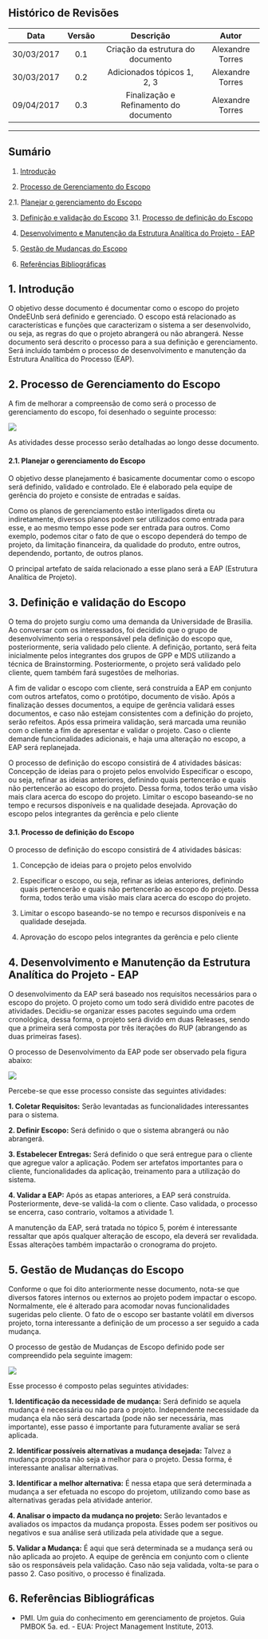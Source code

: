 ## Histórico de Revisões

| Data | Versão | Descrição | Autor |
|:----:|:------:|:---------:|:-----:|
|30/03/2017|0.1|Criação da estrutura do documento|Alexandre Torres|
|30/03/2017|0.2|Adicionados tópicos 1, 2, 3|Alexandre Torres|
|09/04/2017|0.3|Finalização e Refinamento do documento|Alexandre Torres|
***

## Sumário

1. [Introdução](#1-introdução)

2. [Processo de Gerenciamento do Escopo](#2-processo_gerenciamento_escopo)

2.1. [Planejar o gerenciamento do Escopo](#2.1-planejar_gerenciamento_escopo)

3. [Definição e validação do Escopo](#3-definições)
3.1. [Processo de definição do Escopo](#3.1-processo_definicao_escopo)

4. [Desenvolvimento e Manutenção da Estrutura Analítica do Projeto - EAP](#4-desenvolvimento_eap)

5. [Gestão de Mudanças do Escopo](#5-gestao_mudanca)

6. [Referências Bibliográficas](#6-referencias_bibliograficas)



## 1. Introdução

O objetivo desse documento é documentar como o escopo do projeto OndeEUnb será definido e gerenciado. O escopo está relacionado as características e funções que caracterizam o sistema a ser desenvolvido, ou seja, as regras do que o projeto abrangerá ou não abrangerá. Nesse documento será descrito o processo para a sua definição e gerenciamento. Será incluído também o processo de desenvolvimento e manutenção da Estrutura Analítica do Processo (EAP).


## 2. Processo de Gerenciamento do Escopo

A fim de melhorar a compreensão de como será o processo de gerenciamento do escopo, foi desenhado o seguinte processo:

![](https://lh4.googleusercontent.com/OxVunTY_ER--oOh9E1TgqpLTXzCsBjtmXEg25oPWE5SvbrrZ_tMq6RE5e_J7yRBbJghNLmlXwQN4aLA=w2154-h1620)

As atividades desse processo serão detalhadas ao longo desse documento.


#### 2.1. Planejar o gerenciamento do Escopo

O objetivo desse planejamento é basicamente documentar como o escopo será definido, validado e controlado. Ele é elaborado pela equipe de gerência do projeto e consiste de entradas e saídas.

Como os planos de gerenciamento estão interligados direta ou indiretamente, diversos planos podem ser utilizados como entrada para esse, e ao mesmo tempo esse pode ser entrada para outros. Como exemplo, podemos citar o fato de que o escopo dependerá do tempo de projeto, da limitação financeira, da qualidade do produto, entre outros, dependendo, portanto, de outros planos.

O principal artefato de saída relacionado a esse plano será a EAP (Estrutura Analítica de Projeto).

## 3. Definição e validação do Escopo

O tema do projeto surgiu como uma demanda da Universidade de Brasilia. Ao conversar com os interessados, foi decidido que o grupo de desenvolvimento seria o responsável pela definição do escopo que, posteriormente, seria validado pelo cliente. A definição, portanto, será feita inicialmente pelos integrantes dos grupos de GPP e MDS utilizando a técnica de Brainstorming. Posteriormente, o projeto será validado pelo cliente, quem também fará sugestões de melhorias.

A fim de validar o escopo com cliente, será construída a EAP em conjunto com outros artefatos, como o protótipo, documento de visão. Após a finalização desses documentos, a equipe de gerência validará esses documentos, e caso não estejam consistentes com a definição do projeto, serão refeitos. Após essa primeira validação, será marcada uma reunião com o cliente a fim de apresentar e validar o projeto. Caso o cliente demande funcionalidades adicionais, e haja uma alteração no escopo, a EAP será replanejada.

O processo de definição do escopo consistirá de 4 atividades básicas:
Concepção de ideias para o projeto pelos envolvido
Especificar o escopo, ou seja, refinar as ideias anteriores, definindo quais pertencerão e quais não pertencerão ao escopo do projeto. Dessa forma, todos terão uma visão mais clara acerca do escopo do projeto.
Limitar o escopo baseando-se no tempo e recursos disponíveis e na qualidade desejada.
Aprovação do escopo pelos integrantes da gerência e pelo cliente


#### 3.1. Processo de definição do Escopo


O processo de definição do escopo consistirá de 4 atividades básicas:

1. Concepção de ideias para o projeto pelos envolvido

2. Especificar o escopo, ou seja, refinar as ideias anteriores, definindo quais pertencerão e quais não 
pertencerão ao escopo do projeto. Dessa forma, todos terão uma visão mais clara acerca do escopo do projeto.

3. Limitar o escopo baseando-se no tempo e recursos disponíveis e na qualidade desejada.

4. Aprovação do escopo pelos integrantes da gerência e pelo cliente


## 4. Desenvolvimento e Manutenção da Estrutura Analítica do Projeto - EAP

O desenvolvimento da EAP será baseado nos requisitos necessários para o escopo do projeto. O projeto como um todo será dividido entre pacotes de atividades. Decidiu-se organizar esses pacotes seguindo uma ordem cronológica, dessa forma, o projeto será divido em duas Releases, sendo que a primeira será composta por três iterações do RUP (abrangendo as duas primeiras fases).

O processo de Desenvolvimento da EAP pode ser observado pela figura abaixo:

![](https://lh5.googleusercontent.com/F-JpVmnzVPfoCV33njPGVKb5N1YXuJ_Ma2ontlhNIordq_SGkGUz7daiRpWe8bxZci3Fupj38lyKVSM=w2154-h1620)

Percebe-se que esse processo consiste das seguintes atividades:

**1. Coletar Requisitos:** Serão levantadas as funcionalidades interessantes para o sistema.

**2. Definir Escopo:** Será definido o que o sistema abrangerá ou não abrangerá.

**3. Estabelecer Entregas:** Será definido o que será entregue para o cliente que agregue valor a aplicação. Podem ser artefatos importantes para o cliente, funcionalidades da aplicação, treinamento para a utilização do sistema.

**4. Validar a EAP:** Após as etapas anteriores, a EAP será construída. Posteriormente, deve-se validá-la com o cliente. Caso validada, o processo se encerra, caso contrario, voltamos a atividade 1.

A manutenção da EAP, será tratada no tópico 5, porém é interessante ressaltar que após qualquer alteração de escopo, ela deverá ser revalidada. Essas alterações também impactarão o cronograma do projeto.

## 5. Gestão de Mudanças do Escopo


Conforme o que foi dito anteriormente nesse documento, nota-se que diversos fatores internos ou externos ao projeto podem impactar o escopo. Normalmente, ele é alterado para acomodar novas funcionalidades sugeridas pelo cliente. O fato de o escopo ser bastante volátil em diversos projeto, torna interessante a definição de um processo a ser seguido a cada mudança.

O processo de gestão de Mudanças de Escopo definido pode ser compreendido pela seguinte imagem:

![](https://lh6.googleusercontent.com/d62zFk0E8gsfsUIEY3vD1GKqHCR42CuYS6hzH59e7t3q_YNQSRqeOZWEpO6ILidhS7vQNrl-JLbdrhI=w2154-h1620)

Esse processo é composto pelas seguintes atividades:

**1. Identificação da necessidade de mudança:** Será definido se aquela mudança é necessária ou não para o projeto. Independente necessidade da mudança ela não será descartada (pode não ser necessária, mas importante), esse passo é importante para futuramente avaliar se será aplicada. 

**2. Identificar possíveis alternativas a mudança desejada:** Talvez a mudança proposta não seja a melhor para o projeto. Dessa forma, é interessante analisar alternativas.

**3. Identificar a melhor alternativa:** É nessa etapa que será determinada a mudança a ser efetuada no escopo do projetom, utilizando como base as alternativas geradas pela atividade anterior.

**4. Analisar o impacto da mudança no projeto:** Serão levantados e avaliados os impactos da mudança proposta. Esses podem ser positivos ou negativos e sua análise será utilizada pela atividade que a segue.

**5. Validar a Mudança:** É aqui que será determinada se a mudança será ou não aplicada ao projeto. A equipe de gerência em conjunto com o cliente são os responsáveis pela validação. Caso não seja validada, volta-se para o passo 2. Caso positivo, o processo é finalizada. 


## 6. Referências Bibliográficas

* PMI. Um guia do conhecimento em gerenciamento de projetos. Guia PMBOK 5a. ed. - EUA: Project Management Institute, 2013.